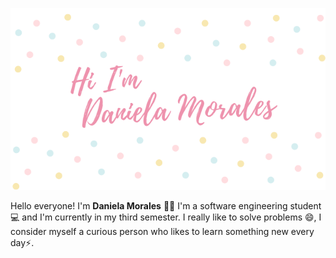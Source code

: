 

[![Header](https://github.com/DaniMSix/DaniMSix/blob/main/Portada.png "Header")](https://github.com/DaniMSix)


Hello everyone! I'm **Daniela Morales** 🙋‍♀️
I'm a software engineering student 💻 and I'm currently in my third semester. I really like to solve problems 😄, I consider myself a curious person who likes to learn something new every day⚡.

